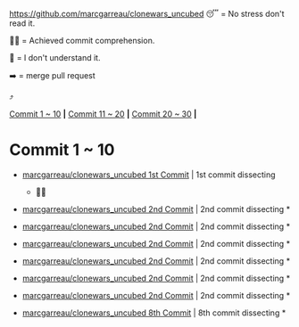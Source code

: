 https://github.com/marcgarreau/clonewars_uncubed
😴 =  No stress don't read it.

🤔✅ = Achieved commit comprehension.

🤯 = I don't understand it.

➡️ = merge pull request

⤴️

[Commit 1 ~ 10](#commit-1--10) **|**
[Commit 11 ~ 20](#commit-11--20) **|**
[Commit 20 ~ 30](#commit-20--30) **|**

# Commit 1 ~ 10


* [marcgarreau/clonewars_uncubed 1st Commit]() |
1st commit dissecting
  * 🤔✅

* [marcgarreau/clonewars_uncubed 2nd Commit]() |
2nd commit dissecting
  *

* [marcgarreau/clonewars_uncubed 2nd Commit]() |
2nd commit dissecting
  *

* [marcgarreau/clonewars_uncubed 2nd Commit]() |
2nd commit dissecting
  *

* [marcgarreau/clonewars_uncubed 2nd Commit]() |
2nd commit dissecting
  *

* [marcgarreau/clonewars_uncubed 2nd Commit]() |
2nd commit dissecting
  *

* [marcgarreau/clonewars_uncubed 2nd Commit]() |
2nd commit dissecting
  *

* [marcgarreau/clonewars_uncubed 8th Commit](https://github.com/marcgarreau/clonewars_uncubed/tree/c38a0130ac0674b2064ec7baed40e097488eb13d) |
8th commit dissecting
  *
